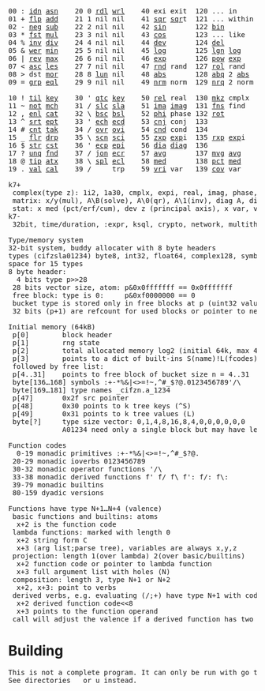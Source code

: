 <pre>00 : <a href="../../blob/master/k.go#L740">idn</a> <a href="../../blob/master/k.go#L4040">asn</a>    20 0 <a href="../../blob/master/k.go#L3624">rdl</a> <a href="../../blob/master/k.go#L3628">wrl</a>    40 exi exit  120 ... in       60 <a href="../../blob/master/k.go#L4342">prm</a>  140
01 + <a href="../../blob/master/k.go#L741">flp</a> <a href="../../blob/master/k.go#L1963">add</a>    21 1 nil nil    41 <a href="../../blob/master/k.go#L1769">sqr</a> <a href="../../blob/master/k.go#L1769">sqr</a>t  121 ... within   61      141
02 - <a href="../../blob/master/k.go#L780">neg</a> <a href="../../blob/master/k.go#L1964">sub</a>    22 2 nil nil    42 <a href="../../blob/master/k.go#L1772">sin</a>       122 <a href="../../blob/master/k.go#L3863">bin</a>          62      142
03 * <a href="../../blob/master/k.go#L783">fst</a> <a href="../../blob/master/k.go#L1965">mul</a>    23 3 nil nil    43 <a href="../../blob/master/k.go#L1775">cos</a>       123 ... like     63      143
04 % <a href="../../blob/master/k.go#L821">inv</a> <a href="../../blob/master/k.go#L1966">div</a>    24 4 nil nil    44 <a href="../../blob/master/k.go#L4939">dev</a>       124 <a href="../../blob/master/k.go#L4309">del</a>          64      144
05 & <a href="../../blob/master/k.go#L824">wer</a> <a href="../../blob/master/k.go#L1967">min</a>    25 5 nil nil    45 <a href="../../blob/master/k.go#L1793">log</a>       125 <a href="../../blob/master/k.go#L1972">lgn</a> <a href="../../blob/master/k.go#L1793">log</a>      65      145
06 | <a href="../../blob/master/k.go#L850">rev</a> <a href="../../blob/master/k.go#L1968">max</a>    26 6 nil nil    46 <a href="../../blob/master/k.go#L1796">exp</a>       126 <a href="../../blob/master/k.go#L1975">pow</a> <a href="../../blob/master/k.go#L1796">exp</a>      66      146
07 < <a href="../../blob/master/k.go#L881">asc</a> <a href="../../blob/master/k.go#L1969">les</a>    27 7 nil nil    47 <a href="../../blob/master/k.go#L4428">rnd</a> rand  127 <a href="../../blob/master/k.go#L4379">rol</a> rand     67      147
08 > dst <a href="../../blob/master/k.go#L1970">mor</a>    28 8 <a href="../../blob/master/k.go#L3634">lun</a> nil    48 <a href="../../blob/master/k.go#L1778">abs</a>       128 <a href="../../blob/master/k.go#L1786">abq</a> 2 <a href="../../blob/master/k.go#L1778">abs</a>    68      148
09 = <a href="../../blob/master/k.go#L899">grp</a> <a href="../../blob/master/k.go#L1971">eql</a>    29 9 nil nil    49 <a href="../../blob/master/k.go#L4516">nrm</a> norm  129 <a href="../../blob/master/k.go#L4517">nrq</a> 2 norm   69      149
                                                                          
10 ! <a href="../../blob/master/k.go#L928">til</a> <a href="../../blob/master/k.go#L2016">key</a>    30 ' <a href="../../blob/master/k.go#L3187">qtc</a> <a href="../../blob/master/k.go#L2016">key</a>    50 <a href="../../blob/master/k.go#L1799">rel</a> real  130 <a href="../../blob/master/k.go#L4862">mkz</a> cmplx    70      150
11 ~ <a href="../../blob/master/k.go#L989">not</a> <a href="../../blob/master/k.go#L2050">mch</a>    31 / <a href="../../blob/master/k.go#L3188">slc</a> <a href="../../blob/master/k.go#L3185">sla</a>    51 <a href="../../blob/master/k.go#L1800">ima</a> <a href="../../blob/master/k.go#L1800">ima</a>g  131 <a href="../../blob/master/k.go#L2544">fns</a> find     71      151
12 , <a href="../../blob/master/k.go#L1008">enl</a> <a href="../../blob/master/k.go#L2095">cat</a>    32 \ <a href="../../blob/master/k.go#L3189">bsc</a> <a href="../../blob/master/k.go#L3186">bsl</a>    52 <a href="../../blob/master/k.go#L1801">phi</a> phase 132 <a href="../../blob/master/k.go#L2303">rot</a>          72      152
13 ^ <a href="../../blob/master/k.go#L1026">srt</a> <a href="../../blob/master/k.go#L2206">ept</a>    33 ' <a href="../../blob/master/k.go#L3196">ech</a> <a href="../../blob/master/k.go#L3222">ecd</a>    53 <a href="../../blob/master/k.go#L1829">cnj</a> conj  133              73      153
14 # <a href="../../blob/master/k.go#L1027">cnt</a> <a href="../../blob/master/k.go#L2236">tak</a>    34 / <a href="../../blob/master/k.go#L3336">ovr</a> <a href="../../blob/master/k.go#L3474">ovi</a>    54 <a href="../../blob/master/k.go#L4696">cnd</a> cond  134              74      154
15 _ <a href="../../blob/master/k.go#L1035">flr</a> <a href="../../blob/master/k.go#L2304">drp</a>    35 \ <a href="../../blob/master/k.go#L3395">scn</a> <a href="../../blob/master/k.go#L3507">sci</a>    55 <a href="../../blob/master/k.go#L1887">zxp</a> <a href="../../blob/master/k.go#L1796">exp</a>i  135 <a href="../../blob/master/k.go#L1850">rxp</a> <a href="../../blob/master/k.go#L1796">exp</a>i     75      155
16 $ <a href="../../blob/master/k.go#L1044">str</a> <a href="../../blob/master/k.go#L2412">cst</a>    36 ' <a href="../../blob/master/k.go#L3242">ecp</a> <a href="../../blob/master/k.go#L3288">epi</a>    56 <a href="../../blob/master/k.go#L964">dia</a> <a href="../../blob/master/k.go#L964">dia</a>g  136              76      156
17 ? <a href="../../blob/master/k.go#L1110">unq</a> <a href="../../blob/master/k.go#L2507">fnd</a>    37 / <a href="../../blob/master/k.go#L3757">jon</a> <a href="../../blob/master/k.go#L3308">ecr</a>    57 <a href="../../blob/master/k.go#L5034">avg</a>       137 <a href="../../blob/master/k.go#L5065">mvg</a> <a href="../../blob/master/k.go#L5034">avg</a>      77      157
18 @ <a href="../../blob/master/k.go#L1142">tip</a> <a href="../../blob/master/k.go#L2576">atx</a>    38 \ <a href="../../blob/master/k.go#L3724">spl</a> <a href="../../blob/master/k.go#L3322">ecl</a>    58 <a href="../../blob/master/k.go#L5170">med</a>       138 <a href="../../blob/master/k.go#L5182">pct</a> <a href="../../blob/master/k.go#L5170">med</a>      78      158
19 . <a href="../../blob/master/k.go#L1152">val</a> <a href="../../blob/master/k.go#L3039">cal</a>    39 /     trp    59 <a href="../../blob/master/k.go#L4965">vri</a> var   139 <a href="../../blob/master/k.go#L4986">cov</a> var      79      15

k7+
 complex(type z): 1i2, 1a30, cmplx, expi, real, imag, phase, conj, rand 3i(binormal)
 matrix: x/y(mul), A\B(solve), A\0(qr), A\1(inv), diag A, diag v, norm, cond
 stat: x med (pct/erf/cum), dev z (principal axis), x var, var z (cov), x avg (cum/win/exp)
k7-
 32bit, time/duration, :expr, ksql, crypto, network, multithread
 
Type/memory system
32-bit system, buddy allocater with 8 byte headers
types (cifzsla01234) byte8, int32, float64, complex128, symbol64, list32, dict64, funcs
space for 15 types
8 byte header:
  4 bits type p>>28
 28 bits vector size, atom: p&0x0fffffff == 0x0fffffff
 free block: type is 0:     p&0xf0000000 == 0
 bucket type is stored only in free blocks at p (uint32 value)
 32 bits (p+1) are refcount for used blocks or pointer to next free

Initial memory (64kB)
 p[0]        block header
 p[1]        rng state
 p[2]        total allocated memory log2 (initial 64k, max 4G) uint32
 p[3]        points to a dict of built-ins S(name)!L(fcodes)
 followed by free list:
 p[4..31]    points to free block of bucket size n = 4..31
 byte[136…168] symbols :+-*%&|<>=!~,^#_$?@.0123456789'/\
 byte[169…181] type names _cifzn.a_1234
 p[47]       0x2f src pointer
 p[48]       0x30 points to k tree keys (^S)
 p[49]       0x31 points to k tree values (L)
 byte[?]     type size vector: 0,1,4,8,16,8,4,0,0,0,0,0,0
             A01234 need only a single block but may have length>0

Function codes
  0-19 monadic primitives :+-*%&|<>=!~,^#_$?@.
 20-29 monadic ioverbs 0123456789
 30-32 monadic operator functions '/\
 33-38 monadic derived functions f' f/ f\ f': f/: f\:
 39-79 monadic builtins
 80-159 dyadic versions

Functions have type N+1…N+4 (valence)
 basic functions and builtins: atoms
  x+2 is the function code
 lambda functions: marked with length 0
  x+2 string form C
  x+3 (arg list;parse tree), variables are always x,y,z
 projection: length 1(over lambda) 2(over basic/builtins)
  x+2 function code or pointer to lambda function
  x+3 full argument list with holes (N)
 composition: length 3, type N+1 or N+2
  x+2, x+3: point to verbs
 derived verbs, e.g. evaluating (/;+) have type N+1 with code > 256
  x+2 derived function code<<8
  x+3 points to the function operand
 call will adjust the valence if a derived function has two arguments
</pre>

# Building
<pre>
This is not a complete program. It can only be run with go test.
See directories _ or u instead.
</pre>
